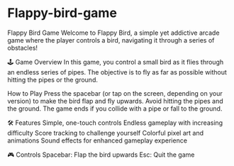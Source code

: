 # Flappy-bird-game

Flappy Bird Game
Welcome to Flappy Bird, a simple yet addictive arcade game where the player controls a bird, navigating it through a series of obstacles!

🕹️ Game Overview
In this game, you control a small bird as it flies through an endless series of pipes. The objective is to fly as far as possible without hitting the pipes or the ground.

How to Play
Press the spacebar (or tap on the screen, depending on your version) to make the bird flap and fly upwards.
Avoid hitting the pipes and the ground.
The game ends if you collide with a pipe or fall to the ground.

🛠️ Features
Simple, one-touch controls
Endless gameplay with increasing difficulty
Score tracking to challenge yourself
Colorful pixel art and animations
Sound effects for enhanced gameplay experience

🎮 Controls
Spacebar: Flap the bird upwards
Esc: Quit the game
